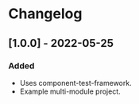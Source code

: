 # Changelog

## [1.0.0] - 2022-05-25
### Added
- Uses component-test-framework.
- Example multi-module project.
